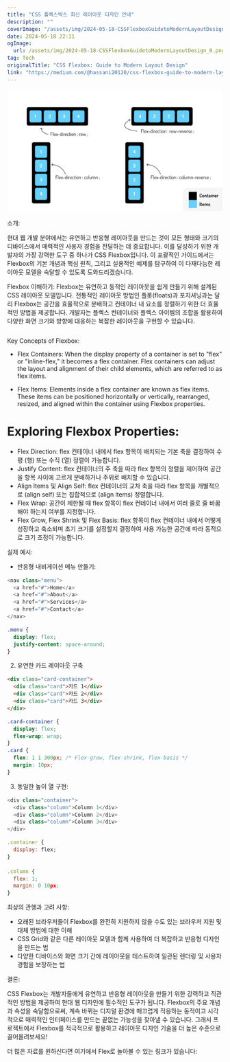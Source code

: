 ```yaml
---
title: "CSS 플렉스박스 최신 레이아웃 디자인 안내"
description: ""
coverImage: "/assets/img/2024-05-18-CSSFlexboxGuidetoModernLayoutDesign_0.png"
date: 2024-05-18 22:11
ogImage: 
  url: /assets/img/2024-05-18-CSSFlexboxGuidetoModernLayoutDesign_0.png
tag: Tech
originalTitle: "CSS Flexbox: Guide to Modern Layout Design"
link: "https://medium.com/@hassani20120/css-flexbox-guide-to-modern-layout-design-051c9c36a4c1"
---
```



<table>

<img src="/assets/img/2024-05-18-CSSFlexboxGuidetoModernLayoutDesign_0.png" />

소개:

현대 웹 개발 분야에서는 유연하고 반응형 레이아웃을 만드는 것이 모든 형태와 크기의 디바이스에서 매력적인 사용자 경험을 전달하는 데 중요합니다. 이를 달성하기 위한 개발자의 가장 강력한 도구 중 하나가 CSS Flexbox입니다. 이 포괄적인 가이드에서는 Flexbox의 기본 개념과 핵심 원칙, 그리고 실용적인 예제를 탐구하여 이 다재다능한 레이아웃 모델을 숙달할 수 있도록 도와드리겠습니다.

Flexbox 이해하기: Flexbox는 유연하고 동적인 레이아웃을 쉽게 만들기 위해 설계된 CSS 레이아웃 모델입니다. 전통적인 레이아웃 방법인 플롯(floats)과 포지셔닝과는 달리 Flexbox는 공간을 효율적으로 분배하고 컨테이너 내 요소를 정렬하기 위한 더 효율적인 방법을 제공합니다. 개발자는 플렉스 컨테이너와 플렉스 아이템의 조합을 활용하여 다양한 화면 크기와 방향에 대응하는 복잡한 레이아웃을 구현할 수 있습니다.

</table>

<div class="content-ad"></div>

Key Concepts of Flexbox:

- Flex Containers: When the display property of a container is set to "flex" or "inline-flex," it becomes a flex container. Flex containers can adjust the layout and alignment of their child elements, which are referred to as flex items.

- Flex Items: Elements inside a flex container are known as flex items. These items can be positioned horizontally or vertically, rearranged, resized, and aligned within the container using Flexbox properties.

# Exploring Flexbox Properties:

<div class="content-ad"></div>

- Flex Direction: flex 컨테이너 내에서 flex 항목이 배치되는 기본 축을 결정하여 수평 (행) 또는 수직 (열) 정렬이 가능합니다.
- Justify Content: flex 컨테이너의 주 축을 따라 flex 항목의 정렬을 제어하여 공간을 항목 사이에 고르게 분배하거나 주위로 배치할 수 있습니다.
- Align Items 및 Align Self: flex 컨테이너의 교차 축을 따라 flex 항목을 개별적으로 (align self) 또는 집합적으로 (align items) 정렬합니다.
- Flex Wrap: 공간이 제한될 때 flex 항목이 flex 컨테이너 내에서 여러 줄로 줄 바꿈해야 하는지 여부를 지정합니다.
- Flex Grow, Flex Shrink 및 Flex Basis: flex 항목이 flex 컨테이너 내에서 어떻게 성장하고 축소되며 초기 크기를 설정할지 결정하여 사용 가능한 공간에 따라 동적으로 크기 조정이 가능합니다.

실제 예시:

- 반응형 내비게이션 메뉴 만들기:

```js
<nav class="menu">
  <a href="#">Home</a>
  <a href="#">About</a>
  <a href="#">Services</a>
  <a href="#">Contact</a>
</nav>
```

<div class="content-ad"></div>

```css
.menu {
  display: flex;
  justify-content: space-around;
}
```

2. 유연한 카드 레이아웃 구축

```html
<div class="card-container">
  <div class="card">카드 1</div>
  <div class="card">카드 2</div>
  <div class="card">카드 3</div>
</div>
```

```css
.card-container {
  display: flex;
  flex-wrap: wrap;
}
.card {
  flex: 1 1 300px; /* Flex-grow, flex-shrink, flex-basis */
  margin: 10px;
}
```

<div class="content-ad"></div>

3. 동일한 높이 열 구현:

```js
<div class="container">
  <div class="column">Column 1</div>
  <div class="column">Column 2</div>
  <div class="column">Column 3</div>
</div>
```

```js
.container {
  display: flex;
}

.column {
  flex: 1;
  margin: 0 10px;
}
```

최상의 관행과 고려 사항:

<div class="content-ad"></div>

- 오래된 브라우저들이 Flexbox를 완전히 지원하지 않을 수도 있는 브라우저 지원 및 대체 방법에 대한 이해
- CSS Grid와 같은 다른 레이아웃 모델과 함께 사용하여 더 복잡하고 반응형 디자인을 만드는 법
- 다양한 디바이스와 화면 크기 간에 레이아웃을 테스트하여 일관된 렌더링 및 사용자 경험을 보장하는 법

결론:

CSS Flexbox는 개발자들에게 유연하고 반응형 레이아웃을 만들기 위한 강력하고 직관적인 방법을 제공하여 현대 웹 디자인에 필수적인 도구가 됩니다. Flexbox의 주요 개념과 속성을 숙달함으로써, 계속 바뀌는 디지털 환경에 매끄럽게 적응하는 동적이고 시각적으로 매력적인 인터페이스를 만드는 끝없는 가능성을 찾아낼 수 있습니다. 그래서 프로젝트에서 Flexbox를 적극적으로 활용하고 레이아웃 디자인 기술을 더 높은 수준으로 끌어올려보세요!

더 많은 자료를 원하신다면 여기에서 Flex로 놀아볼 수 있는 링크가 있습니다: